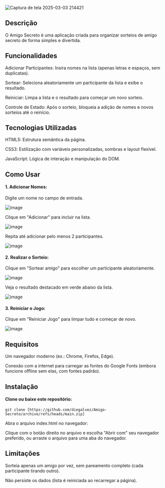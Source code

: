 ![Captura de tela 2025-03-03 214421](https://github.com/user-attachments/assets/44b2a103-e71f-4761-a8f1-da743988a775)

<h2>Descrição</h2>

O Amigo Secreto é uma aplicação criada para organizar sorteios de amigo secreto de forma simples e divertida. 

<h2>Funcionalidades</h2>

Adicionar Participantes: Insira nomes na lista (apenas letras e espaços, sem duplicatas).


Sortear: Seleciona aleatoriamente um participante da lista e exibe o resultado.


Reiniciar: Limpa a lista e o resultado para começar um novo sorteio.


Controle de Estado: Após o sorteio, bloqueia a adição de nomes e novos sorteios até o reinício.


<h2>Tecnologias Utilizadas</h2>

HTML5: Estrutura semântica da página.

CSS3: Estilização com variáveis personalizadas, sombras e layout flexível.

JavaScript: Lógica de interação e manipulação do DOM.

<h2>Como Usar</h2>
<h4>1. Adicionar Nomes:</h4>

  Digite um nome no campo de entrada.
  
  ![image](https://github.com/user-attachments/assets/7e24f5cf-7315-4770-b192-2ce190da7459)

  Clique em "Adicionar" para incluir na lista.
 
  ![image](https://github.com/user-attachments/assets/fe1c3940-5a0b-44d1-a48e-8d6726e51d2c)

  Repita até adicionar pelo menos 2 participantes.

  ![image](https://github.com/user-attachments/assets/5655dd8b-6126-47fd-8d9e-bd76be63fa36)


<h4>2. Realizar o Sorteio:</h4>

Clique em "Sortear amigo" para escolher um participante aleatoriamente.

![image](https://github.com/user-attachments/assets/1af80217-de50-4453-984b-f6a042b98026)

Veja o resultado destacado em verde abaixo da lista.

![image](https://github.com/user-attachments/assets/9f48a218-7df0-413a-997e-e9eb87341957)

<h4>3. Reiniciar o Jogo:</h4>

Clique em "Reiniciar Jogo" para limpar tudo e começar de novo.

![image](https://github.com/user-attachments/assets/44ba83fc-2c4c-426e-8c08-84cce8dd59e8)


<h2>Requisitos</h2>

Um navegador moderno (ex.: Chrome, Firefox, Edge).

Conexão com a internet para carregar as fontes do Google Fonts (embora funcione offline sem elas, com fontes padrão).

<h2>Instalação</h2>

<h4>Clone ou baixe este repositório:</h4>

    git clone [https://github.com/diegalvez/Amigo-Secreto/archive/refs/heads/main.zip]

Abra o arquivo index.html no navegador:

Clique com o botão direito no arquivo e escolha "Abrir com" seu navegador preferido, ou arraste o arquivo para uma aba do navegador.

<h2>Limitações</h2>

Sorteia apenas um amigo por vez, sem pareamento completo (cada participante tirando outro).

Não persiste os dados (lista é reiniciada ao recarregar a página).

